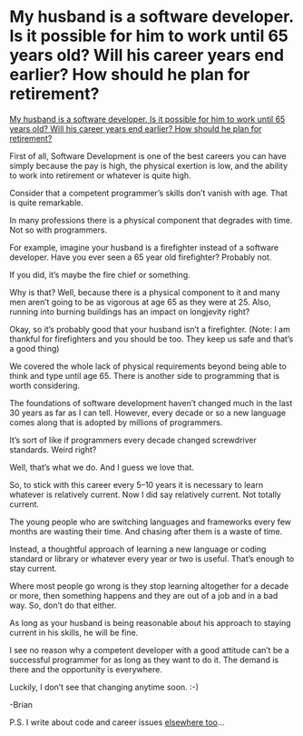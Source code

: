 # My husband is a software developer. Is it possible for him to work until 65 years old? Will his career years end earlier? How should he plan for retirement?

[My husband is a software developer. Is it possible for him to work until 65 years old? Will his career years end earlier? How should he plan for retirement?](https://www.quora.com/My-husband-is-a-software-developer-Is-it-possible-for-him-to-work-until-65-years-old-Will-his-career-years-end-earlier-How-should-he-plan-for-retirement)

First of all, Software Development is one of the best careers you can have simply because the pay is high, the physical exertion is low, and the ability to work into retirement or whatever is quite high.

Consider that a competent programmer’s skills don’t vanish with age. That is quite remarkable.

In many professions there is a physical component that degrades with time. Not so with programmers.

For example, imagine your husband is a firefighter instead of a software developer. Have you ever seen a 65 year old firefighter? Probably not.

If you did, it’s maybe the fire chief or something.

Why is that? Well, because there is a physical component to it and many men aren’t going to be as vigorous at age 65 as they were at 25. Also, running into burning buildings has an impact on longjevity right?

Okay, so it’s probably good that your husband isn’t a firefighter. (Note: I am thankful for firefighters and you should be too. They keep us safe and that’s a good thing)

We covered the whole lack of physical requirements beyond being able to think and type until age 65. There is another side to programming that is worth considering.

The foundations of software development haven’t changed much in the last 30 years as far as I can tell. However, every decade or so a new language comes along that is adopted by millions of programmers.

It’s sort of like if programmers every decade changed screwdriver standards. Weird right?

Well, that’s what we do. And I guess we love that.

So, to stick with this career every 5–10 years it is necessary to learn whatever is relatively current. Now I did say relatively current. Not totally current.

The young people who are switching languages and frameworks every few months are wasting their time. And chasing after them is a waste of time.

Instead, a thoughtful approach of learning a new language or coding standard or library or whatever every year or two is useful. That’s enough to stay current.

Where most people go wrong is they stop learning altogether for a decade or more, then something happens and they are out of a job and in a bad way. So, don’t do that either.

As long as your husband is being reasonable about his approach to staying current in his skills, he will be fine.

I see no reason why a competent developer with a good attitude can’t be a successful programmer for as long as they want to do it. The demand is there and the opportunity is everywhere.

Luckily, I don’t see that changing anytime soon. :-)

-Brian

P.S. I write about code and career issues [elsewhere too](http://codecareergenius.com/)…